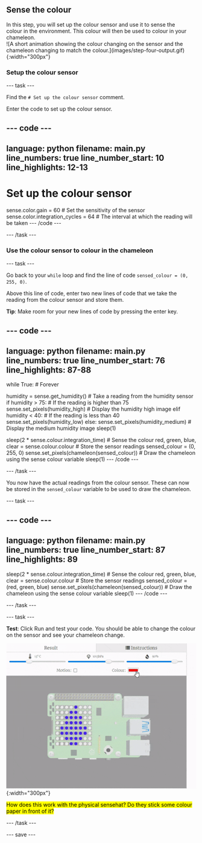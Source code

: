 ## Sense the colour

<div style="display: flex; flex-wrap: wrap">
<div style="flex-basis: 200px; flex-grow: 1; margin-right: 15px;">
In this step, you will set up the colour sensor and use it to sense the colour in the environment. This colour will then be used to colour in your chameleon. 
</div>
<div>
![A short animation showing the colour changing on the sensor and the chameleon changing to match the colour.](images/step-four-output.gif){:width="300px"}
</div>
</div>

### Setup the colour sensor

--- task ---

Find the `# Set up the colour sensor` comment.

Enter the code to set up the colour sensor.

--- code ---
---
language: python
filename: main.py
line_numbers: true
line_number_start: 10
line_highlights: 12-13
---
# Set up the colour sensor

sense.color.gain = 60 # Set the sensitivity of the sensor
sense.color.integration_cycles = 64 # The interval at which the reading will be taken
--- /code ---

--- /task ---

### Use the colour sensor to colour in the chameleon

--- task ---

Go back to your `while` loop and find the line of code `sensed_colour = (0, 255, 0)`.

Above this line of code, enter two new lines of code that we take the reading from the colour sensor and store them.

**Tip**: Make room for your new lines of code by pressing the enter key.

--- code ---
---
language: python
filename: main.py
line_numbers: true
line_number_start: 76
line_highlights: 87-88
---
while True: # Forever

  humidity = sense.get_humidity() # Take a reading from the humidity sensor
  if humidity > 75: # If the reading is higher than 75
    sense.set_pixels(humidity_high) # Display the humidity high image
  elif humidity < 40: # If the reading is less than 40
    sense.set_pixels(humidity_low)
  else:
    sense.set_pixels(humidity_medium) # Display the medium humidity image
  sleep(1)
  
  sleep(2 * sense.colour.integration_time) # Sense the colour
  red, green, blue, clear = sense.colour.colour # Store the sensor readings
  sensed_colour = (0, 255, 0)
  sense.set_pixels(chameleon(sensed_colour)) # Draw the chameleon using the sense colour variable
  sleep(1)
--- /code ---

--- /task ---

You now have the actual readings from the colour sensor. These can now be stored in the `sensed_colour` variable to be used to draw the chameleon.

--- task ---

--- code ---
---
language: python
filename: main.py
line_numbers: true
line_number_start: 87
line_highlights: 89
---
  sleep(2 * sense.colour.integration_time) # Sense the colour
  red, green, blue, clear = sense.colour.colour # Store the sensor readings
  sensed_colour = (red, green, blue)
  sense.set_pixels(chameleon(sensed_colour)) # Draw the chameleon using the sense colour variable
  sleep(1)
--- /code ---

--- /task ---

--- task ---

**Test**: Click Run and test your code. You should be able to change the colour on the sensor and see your chameleon change. 

![A short animation showing the colour changing on the sensor and the chameleon changing to match the colour.](images/step-four-output.gif){:width="300px"}

<mark>How does this work with the physical sensehat? Do they stick some colour paper in front of it?</mark>

--- /task ---


--- save ---